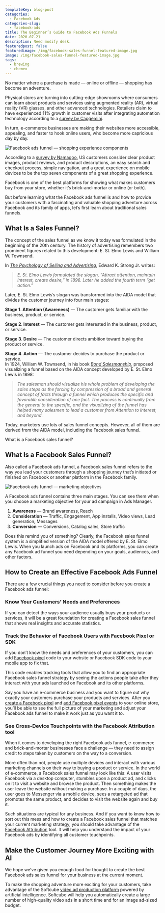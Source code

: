 ```yaml
---
templateKey: blog-post
categories:
  - Facebook Ads
categories-slug:
  - facebook-ads
title: The Beginner’s Guide to Facebook Ads Funnels
date: 2020-07-21
description: Need modify desk.
featuredpost: false
featuredimage: /img/facebook-sales-funnel-featured-image.jpg
image: /img/facebook-sales-funnel-featured-image.jpg
tags:
  - brewing
  - chemex
---
```

<!--StartFragment-->

No matter where a purchase is made — online or offline — shopping has become an adventure.

Physical stores are turning into cutting-edge showrooms where consumers can learn about products and services using augmented reality (AR), virtual reality (VR) glasses, and other advanced technologies. Retailers claim to have experienced 11% growth in customer visits after integrating automation technology according to a [survey by Capgemini](https://www.statista.com/statistics/1103830/automation-in-stores-retailers-customer-experience-benefits-worldwide/).

In turn, e-commerce businesses are making their websites more accessible, appealing, and faster to hook online users, who become more capricious day by day.

![Facebook ads funnel — shopping experience components](/img/facebook-sales-funnel-shopping-experience.jpg)

According to a [survey by Namagoo](https://www.statista.com/chart/14012/features-making-a-great-online-shopping-experience/), US customers consider clear product images, product reviews, and product descriptions, an easy search and checkout process, simple navigation, and a great experience on mobile devices to be the top seven components of a great shopping experience.

Facebook is one of the best platforms for showing what makes customers buy from your store, whether it’s brick-and-mortar or online (or both).

But before learning what the Facebook ads funnel is and how to provide your customers with a fascinating and valuable shopping adventure across Facebook and its family of apps, let’s first learn about traditional sales funnels.

## What Is a Sales Funnel?

The concept of the sales funnel as we know it today was formulated in the beginning of the 20th century. The history of advertising remembers two prominent figures related to this development: E. St. Elmo Lewis and William W. Townsend.

In [_The Psychology of Selling and Advertising_](https://babel.hathitrust.org/cgi/pt?id=uc1.$b38792&view=2up&seq=364&size=125), Edward K. Strong Jr. writes:

> _E. St. Elmo Lewis formulated the slogan, “Attract attention, maintain interest, create desire,” in 1898. Later he added the fourth term “get action.”_

Later, E. St. Elmo Lewis’s slogan was transformed into the AIDA model that divides the customer journey into four main stages:

**Stage 1. Attention (Awareness)** — The customer gets familiar with the business, product, or service.

**Stage 2. Interest** — The customer gets interested in the business, product, or service.

**Stage 3. Desire** — The customer directs ambition toward buying the product or service.

**Stage 4. Action** — The customer decides to purchase the product or service.  
In 1924, William W. Townsend, in his book [_Bond Salesmanship_](https://books.google.com.ua/books?redir_esc=y&id=qglDAAAAIAAJ&focus=searchwithinvolume&q=The+salesman+should+visualize+his+whole+problem+of+developing+the+sales+steps+as+the+forcing+by+compression+of+a+broad+and+general+concept+of+facts+through+a+funnel+which+produces+the+specific+and+favorable+consideration+of+one+fact.+The+process+is+continually+from+the+general+to+the+specific%2C+and+the+visualizing+of+the+funnel+has+helped+many+salesmen+to+lead+a+customer+from+Attention+to+Interest%2C+and+beyond), proposed visualizing a funnel based on the AIDA concept developed by E. St. Elmo Lewis in 1898:

> _The salesman should visualize his whole problem of developing the sales steps as the forcing by compression of a broad and general concept of facts through a funnel which produces the specific and favorable consideration of one fact. The process is continually from the general to the specific, and the visualizing of the funnel has helped many salesmen to lead a customer from Attention to Interest, and beyond._

Today, marketers use lots of sales funnel concepts. However, all of them are derived from the AIDA model, including the Facebook sales funnel.

What is a Facebook sales funnel?

## What Is a Facebook Sales Funnel?

Also called a Facebook ads funnel, a Facebook sales funnel refers to the way you lead your customers through a shopping journey that’s initiated or finished on Facebook or another platform in the Facebook family.

![Facebook ads funnel — marketing objectives](/img/facebook-sales-funnel-marketing-objectives-1024x508.jpg)

A Facebook ads funnel contains three main stages. You can see them when you choose a marketing objective for your ad campaign in Ads Manager.

1. **Awareness** — Brand awareness, Reach
2. **Consideration** — Traffic, Engagement, App installs, Video views, Lead generation, Messages
3. **Conversion** — Conversions, Catalog sales, Store traffic 

Does this remind you of something? Clearly, the Facebook sales funnel system is a simplified version of the AIDA model offered by E. St. Elmo Lewis. When you launch ads on Facebook and its platforms, you can create any Facebook ad funnel you need depending on your goals, audiences, and other factors.

## How to Create an Effective Facebook Ads Funnel

There are a few crucial things you need to consider before you create a Facebook ads funnel:

### Know Your Customers’ Needs and Preferences

If you can detect the ways your audience usually buys your products or services, it will be a great foundation for creating a Facebook sales funnel that shows real insights and accurate statistics.

### Track the Behavior of Facebook Users with Facebook Pixel or SDK

If you don’t know the needs and preferences of your customers, you can add [Facebook pixel](https://softcube.com/what-is-facebook-pixel-and-why-use-it/) code to your website or Facebook SDK code to your mobile app to fix that.

This code enables tracking tools that allow you to find an appropriate Facebook sales funnel strategy by seeing the actions people take after they interact with your ads launched on Facebook and its other platforms. 

Say you have an e-commerce business and you want to figure out why exactly your customers purchase your products and services. After you [create a Facebook pixel](https://softcube.com/how-to-create-a-facebook-pixel/) and [add Facebook pixel events](https://softcube.com/how-to-add-facebook-pixel-events-to-your-website/) to your online store, you’ll be able to see the full picture of your marketing and adjust your Facebook ads funnel to make it work just as you want it to.

### See Cross-Device Touchpoints with the Facebook Attribution tool

When it comes to developing the right Facebook ads funnel, e-commerce and brick-and-mortar businesses face a challenge — they need to assign credit to steps taken by customers on the way to a conversion. 

More often than not, people use multiple devices and interact with various marketing channels on their way to buying a product or service. In the world of e-commerce, a Facebook sales funnel may look like this: A user visits Facebook via a desktop computer, stumbles upon a product ad, and clicks on it to visit a website and browse the product. Then something makes the user leave the website without making a purchase. In a couple of days, the user goes to Messenger via a mobile device, sees a retargeted ad that promotes the same product, and decides to visit the website again and buy it.

Such situations are typical for any business. And if you want to know how to sort out this mess and how to create a Facebook sales funnel that matches your current marketing strategy, you should take advantage of the [Facebook Attribution](https://www.facebook.com/business/measurement/attribution) tool. It will help you understand the impact of your Facebook ads by identifying all customer touchpoints.

## Make the Customer Journey More Exciting with AI

We hope we’ve given you enough food for thought to create the best Facebook ads sales funnel for your business at the current moment.

  
To make the shopping adventure more exciting for your customers, take advantage of the Softcube [video ad production platform](http://softcube.com/) powered by artificial intelligence. Softcube will help you automatically create a large number of high-quality video ads in a short time and for an image ad-sized budget.
